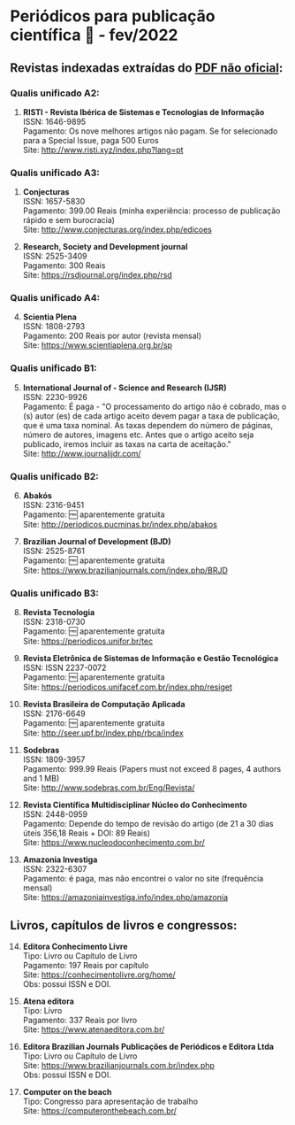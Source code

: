# Periódicos para publicação científica :book: - fev/2022

## Revistas indexadas extraídas do [PDF não oficial](https://github.com/amarcel/periodicos/qualis_unificados.pdf):

### Qualis unificado A2:

1. <strong>RISTI - Revista Ibérica de Sistemas e Tecnologias de Informação</strong><br />
ISSN: 1646-9895<br />
Pagamento: Os nove melhores artigos não pagam. Se for selecionado para a Special Issue, paga 500 Euros<br />
Site: http://www.risti.xyz/index.php?lang=pt<br />

### Qualis unificado A3:

1. <strong>Conjecturas</strong><br />
ISSN: 1657-5830<br />
Pagamento: 399.00 Reais (minha experiência: processo de publicação rápido e sem burocracia)<br />
Site: http://www.conjecturas.org/index.php/edicoes<br />

1. <strong>Research, Society and Development journal</strong><br />
ISSN: 2525-3409<br />
Pagamento: 300 Reais<br />
Site: https://rsdjournal.org/index.php/rsd<br />

### Qualis unificado A4:

4. <strong>Scientia Plena</strong><br />
ISSN: 1808-2793<br />
Pagamento: 200 Reais por autor (revista mensal)<br />
Site: https://www.scientiaplena.org.br/sp<br />

### Qualis unificado B1:

5. <strong>International Journal of - Science and Research (IJSR)</strong><br />
ISSN: 2230-9926<br />
Pagamento: É paga - "O processamento do artigo não é cobrado, mas o (s) autor (es) de cada artigo aceito devem pagar a taxa de publicação, que é uma taxa nominal. As taxas dependem do número de páginas, número de autores, imagens etc. Antes que o artigo aceito seja publicado, iremos incluir as taxas na carta de aceitação."<br />
Site: http://www.journalijdr.com/<br />

### Qualis unificado B2:

6. <strong>Abakós</strong><br />
ISSN: 2316-9451<br />
Pagamento: :free: aparentemente gratuita<br />
Site: http://periodicos.pucminas.br/index.php/abakos<br />

1. <strong>Brazilian Journal of Development (BJD)</strong><br />
ISSN: 2525-8761<br />
Pagamento: :free: aparentemente gratuita<br />
Site: https://www.brazilianjournals.com/index.php/BRJD<br />

### Qualis unificado B3:

8. <strong>Revista Tecnologia</strong><br />
ISSN: 2318-0730<br />
Pagamento: :free: aparentemente gratuita<br />
Site: https://periodicos.unifor.br/tec<br />

1. <strong>Revista Eletrônica de Sistemas de Informação e Gestão Tecnológica</strong><br />
ISSN: ISSN 2237-0072<br />
Pagamento: :free: aparentemente gratuita<br />
Site: https://periodicos.unifacef.com.br/index.php/resiget<br />

10. <strong>Revista Brasileira de Computação Aplicada</strong><br />
ISSN: 2176-6649<br />
Pagamento: :free: aparentemente gratuita<br />
Site: http://seer.upf.br/index.php/rbca/index<br />

11. <strong>Sodebras</strong><br />
ISSN: 1809-3957<br />
Pagamento: 999.99 Reais (Papers must not exceed 8 pages, 4 authors and 1 MB)<br />
Site: http://www.sodebras.com.br/Eng/Revista/<br />

12. <strong>Revista Científica Multidisciplinar Núcleo do Conhecimento</strong><br />
ISSN: 2448-0959<br />
Pagamento: Depende do tempo de revisão do artigo (de 21 a 30 dias úteis 356,18 Reais + DOI: 89 Reais)<br />
Site: https://www.nucleodoconhecimento.com.br/<br />

13. <strong>Amazonia Investiga</strong><br />
ISSN: 2322-6307<br />
Pagamento: é paga, mas não encontrei o valor no site (frequência mensal)<br />
Site: https://amazoniainvestiga.info/index.php/amazonia<br />

## Livros, capítulos de livros e congressos:

14. <strong>Editora Conhecimento Livre</strong><br />
Tipo: Livro ou Capítulo de Livro<br />
Pagamento: 197 Reais por capítulo<br />
Site: https://conhecimentolivre.org/home/<br />
Obs: possui ISSN e DOI.<br />

15. <strong>Atena editora</strong><br />
Tipo: Livro<br />
Pagamento: 337 Reais por livro<br />
Site: https://www.atenaeditora.com.br/<br />

15. <strong>Editora Brazilian Journals Publicações de Periódicos e Editora Ltda</strong><br />
Tipo: Livro ou Capítulo de Livro<br />
Site: https://www.brazilianjournals.com.br/index.php<br />
Obs: possui ISSN e DOI.<br />

16. <strong>Computer on the beach</strong><br />
Tipo: Congresso para apresentação de trabalho<br />
Site: https://computeronthebeach.com.br/<br />